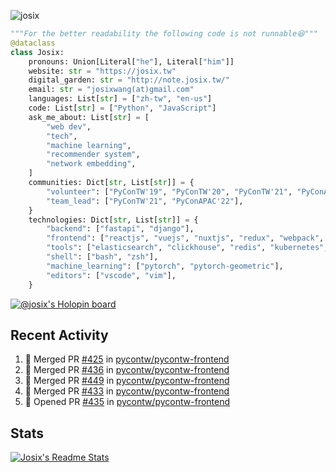 ![josix](https://komarev.com/ghpvc/?username=josix)
```python
"""For the better readability the following code is not runnable😆"""
@dataclass
class Josix:
    pronouns: Union[Literal["he"], Literal["him"]]
    website: str = "https://josix.tw"
    digital_garden: str = "http://note.josix.tw/"
    email: str = "josixwang(at)gmail.com"
    languages: List[str] = ["zh-tw", "en-us"]
    code: List[str] = ["Python", "JavaScript"]
    ask_me_about: List[str] = [
        "web dev",
        "tech",
        "machine learning",
        "recommender system",
        "network embedding",
    ]
    communities: Dict[str, List[str]] = {
        "volunteer": ["PyConTW'19", "PyConTW'20", "PyConTW'21", "PyConAPAC'22"],
        "team_lead": ["PyConTW'21", "PyConAPAC'22"],
    }
    technologies: Dict[str, List[str]] = {
        "backend": ["fastapi", "django"],
        "frontend": ["reactjs", "vuejs", "nuxtjs", "redux", "webpack", "tailwindcss"],
        "tools": ["elasticsearch", "clickhouse", "redis", "kubernetes", "docker"],
        "shell": ["bash", "zsh"],
        "machine_learning": ["pytorch", "pytorch-geometric"],
        "editors": ["vscode", "vim"],
    }
```
[![@josix's Holopin board](https://holopin.io/api/user/board?user=josix)](https://holopin.io/@josix)

## Recent Activity
<!--START_SECTION:activity-->
1. 🎉 Merged PR [#425](https://github.com/pycontw/pycontw-frontend/pull/425) in [pycontw/pycontw-frontend](https://github.com/pycontw/pycontw-frontend)
2. 🎉 Merged PR [#436](https://github.com/pycontw/pycontw-frontend/pull/436) in [pycontw/pycontw-frontend](https://github.com/pycontw/pycontw-frontend)
3. 🎉 Merged PR [#449](https://github.com/pycontw/pycontw-frontend/pull/449) in [pycontw/pycontw-frontend](https://github.com/pycontw/pycontw-frontend)
4. 🎉 Merged PR [#433](https://github.com/pycontw/pycontw-frontend/pull/433) in [pycontw/pycontw-frontend](https://github.com/pycontw/pycontw-frontend)
5. 💪 Opened PR [#435](https://github.com/pycontw/pycontw-frontend/pull/435) in [pycontw/pycontw-frontend](https://github.com/pycontw/pycontw-frontend)
<!--END_SECTION:activity-->



## Stats
[![Josix's Readme Stats](https://github-readme-stats.vercel.app/api?username=josix&show_icons=true&theme=default&count_private=true&card_width=400)](https://github.com/anuraghazra/github-readme-stats)
